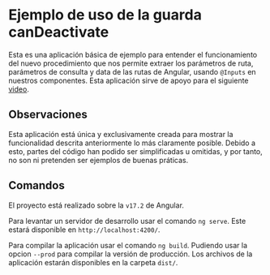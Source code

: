 # Ejemplo de uso de la guarda canDeactivate

Esta es una aplicación básica de ejemplo para entender el funcionamiento del nuevo procedimiento que nos permite extraer los parámetros de ruta, parámetros de consulta y data de las rutas de Angular, usando `@Inputs` en nuestros componentes. Esta aplicación sirve de apoyo para el siguiente [video](https://youtu.be/Ozm4VOgYIQE).

## Observaciones

Esta aplicación está única y exclusivamente creada para mostrar la funcionalidad descrita anteriormente lo más claramente posible. Debido a esto, partes del código han podido ser simplificadas u omitidas, y por tanto, no son ni pretenden ser ejemplos de buenas práticas.

## Comandos

El proyecto está realizado sobre la `v17.2` de Angular.

Para levantar un servidor de desarrollo usar el comando `ng serve`. Este estará disponible en `http://localhost:4200/`.

Para compilar la aplicación usar el comando `ng build`. Pudiendo usar la opcion `--prod` para compilar la versión de producción. Los archivos de la aplicación estarán disponibles en la carpeta `dist/`.
